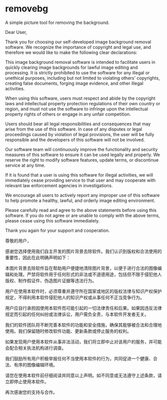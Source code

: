 # removebg
A simple picture tool for removing the background.

Dear User,

Thank you for choosing our self-developed image background removal software. We recognize the importance of copyright and legal use, and therefore we would like to make the following clear declarations:

This image background removal software is intended to facilitate users in quickly clearing image backgrounds for lawful image editing and processing. It is strictly prohibited to use the software for any illegal or unethical purposes, including but not limited to violating others' copyrights, creating false documents, forging image evidence, and other illegal activities.

When using this software, users must respect and abide by the copyright laws and intellectual property protection regulations of their own country or region, and must not use the software to infringe upon the intellectual property rights of others or engage in any unfair competition.

Users should bear all legal responsibilities and consequences that may arise from the use of this software. In case of any disputes or legal proceedings caused by violation of legal provisions, the user will be fully responsible and the developers of this software will not be involved.

Our software team will continuously improve the functionality and security measures of this software to ensure it can be used legally and properly. We reserve the right to modify software features, update terms, or discontinue service at any time.

If it is found that a user is using this software for illegal activities, we will immediately cease providing service to that user and may cooperate with relevant law enforcement agencies in investigations.

We encourage all users to actively report any improper use of this software to help promote a healthy, lawful, and orderly image editing environment.

Please carefully read and agree to the above statements before using this software. If you do not agree or are unable to comply with the above terms, please cease using this software immediately.

Thank you again for your support and cooperation.

尊敬的用户，

感谢您选择使用我们自主开发的图片背景去除软件。我们认识到版权和合法使用的重要性，因此在此明确声明如下：

本图片背景去除软件旨在帮助用户便捷地清除图片背景，以便于进行合法的图像编辑和处理。严禁将软件用于任何形式的非法或不道德用途，包括但不限于侵犯他人版权、制作假证件、伪造图片证据等违法行为。

用户在使用本软件时，必须尊重并遵守所在国家或地区的版权法律与知识产权保护规定，不得利用本软件侵犯他人的知识产权或从事任何不正当竞争行为。

用户应自行承担因使用本软件而可能引起的一切法律责任和后果。如果因违反法律规定而引起的任何纠纷或法律诉讼，用户需负全责，与本软件开发者无关。

我们的软件团队将不断完善本软件的功能和安全措施，确保其能够被合法和合理地使用。我们保留随时修改软件功能、更新条款或停止服务的权利。

如果发现用户使用本软件从事非法活动，我们将立即中止对该用户的服务，并可能会配合相关执法机构进行调查。

我们鼓励所有用户积极举报任何不当使用本软件的行为，共同促进一个健康、合法、有序的图像编辑环境。

请您在使用本软件前仔细阅读并同意以上声明。如不同意或无法遵守上述条款，请立即停止使用本软件。

再次感谢您的支持与合作。
